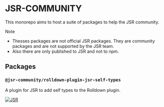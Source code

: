 # JSR-COMMUNITY

This monorepo aims to host a suite of packages to help the JSR community.

> [!NOTE]
> - Thesses packages are not official JSR packages. They are community packages and are not supported by the JSR team.
> - Also there are only published to JSR and not to npm.

## Packages

### `@jsr-community/rolldown-plugin-jsr-self-types`

A plugin for JSR to add self types to the Rolldown plugin.

[![JSR](https://jsr.io/badges/@jsr-community/rolldown-plugin-jsr-self-types)](https://jsr.io/@jsr-community/rolldown-plugin-jsr-self-types)
